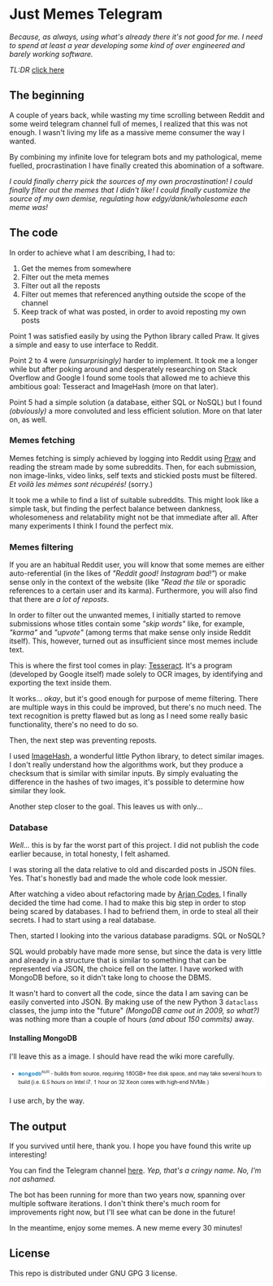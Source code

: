 # Just Memes Telegram

*Because, as always, using what's already there it's not good for me.*
*I need to spend at least a year developing some kind of over engineered and barely working software.*

*TL:DR* [click here](https://t.me/justmemes69lmao)

## The beginning

A couple of years back, while wasting my time scrolling between Reddit and some weird telegram channel full of memes, I realized that this was not enough.
I wasn't living my life as a massive meme consumer the way I wanted.

By combining my infinite love for telegram bots and my pathological, meme fuelled, procrastination I have finally created this abomination of a software.

*I could finally cherry pick the sources of my own procrastination!*
*I could finally filter out the memes that I didn't like!*
*I could finally customize the source of my own demise, regulating how edgy/dank/wholesome each meme was!*

## The code

In order to achieve what I am describing, I had to:

1. Get the memes from somewhere
2. Filter out the meta memes
3. Filter out all the reposts
4. Filter out memes that referenced anything outside the scope of the channel
5. Keep track of what was posted, in order to avoid reposting my own posts

Point 1 was satisfied easily by using the Python library called Praw.
It gives a simple and easy to use interface to Reddit.

Point 2 to 4 were *(unsurprisingly)* harder to implement.
It took me a longer while but after poking around and desperately researching on Stack Overflow and Google I found some tools that allowed me to achieve this ambitious goal: Tesseract and ImageHash (more on that later).

Point 5 had a simple solution (a database, either SQL or NoSQL) but I found *(obviously)* a more convoluted and less efficient solution.
More on that later on, as well.

### Memes fetching

Memes fetching is simply achieved by logging into Reddit using [Praw](https://praw.readthedocs.io/en/stable/) and reading the stream made by some subreddits.
Then, for each submission, non image-links, video links, self texts and stickied posts must be filtered.
*Et voilà les mèmes sont récupérés!* (sorry.)

It took me a while to find a list of suitable subreddits.
This might look like a simple task, but finding the perfect balance between dankness, wholesomeness and relatability might not be that immediate after all.
After many experiments I think I found the perfect mix.

### Memes filtering

If you are an habitual Reddit user, you will know that some memes are either auto-referential (in the likes of *"Reddit good! Instagram bad!"*) or make sense only in the context of the website (like *"Read the tile* or sporadic references to a certain user and its karma).
Furthermore, you will also find that there are *a lot of reposts*.

In order to filter out the unwanted memes, I initially started to remove submissions whose titles contain some *"skip words"* like, for example, *"karma"* and *"upvote"* (among terms that make sense only inside Reddit itself).
This, however, turned out as insufficient since most memes include text.

This is where the first tool comes in play: [Tesseract](https://opensource.google/projects/tesseract).
It's a program (developed by Google itself) made solely to OCR images, by identifying and exporting the text inside them.

It works... *okay*, but it's good enough for purpose of meme filtering.
There are multiple ways in this could be improved, but there's no much need.
The text recognition is pretty flawed but as long as I need some really basic functionality, there's no need to do so.

Then, the next step was preventing reposts.

I used [ImageHash](https://pypi.org/project/ImageHash/), a wonderful little Python library, to detect similar images.
I don't really understand how the algorithms work, but they produce a checksum that is similar with similar inputs.
By simply evaluating the difference in the hashes of two images, it's possible to determine how similar they look.

Another step closer to the goal.
This leaves us with only...

### Database

*Well...* this is by far the worst part of this project.
I did not publish the code earlier because, in total honesty, I felt ashamed.

I was storing all the data relative to old and discarded posts in JSON files.
Yes.
That's honestly bad and made the whole code look messier.

After watching a video about refactoring made by [Arjan Codes](https://www.arjancodes.com/), I finally decided the time had come.
I had to make this big step in order to stop being scared by databases.
I had to befriend them, in orde to steal all their secrets.
I had to start using a real database.

Then, started I looking into the various database paradigms. SQL or NoSQL?

SQL would probably have made more sense, but since the data is very little and already in a structure that is similar to something that can be represented via JSON, the choice fell on the latter.
I have worked with MongoDB before, so it didn't take long to choose the DBMS.

It wasn't hard to convert all the code, since the data I am saving can be easily converted into JSON.
By making use of the new Python 3 `dataclass` classes, the jump into the "future" *(MongoDB came out in 2009, so what?)* was nothing more than a couple of hours *(and about 150 commits)* away.

#### Installing MongoDB

I'll leave this as a image.
I should have read the wiki more carefully.

![I use arch, BTW](mongodb.png)

I use arch, by the way.

## The output

If you survived until here, thank you.
I hope you have found this write up interesting!

You can find the Telegram channel [here](https://t.me/justmemes69lmao).
*Yep, that's a cringy name. No, I'm not ashamed.*

The bot has been running for more than two years now, spanning over multiple software iterations.
I don't think there's much room for improvements right now, but I'll see what can be done in the future!

In the meantime, enjoy some memes.
A new meme every 30 minutes!

## License

This repo is distributed under GNU GPG 3 license.
